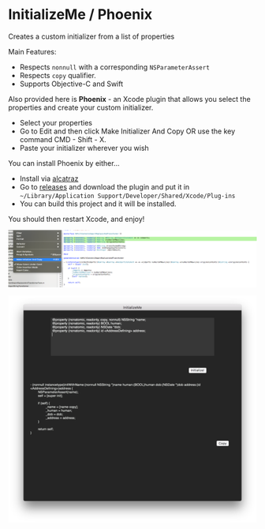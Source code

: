 # InitializeMe / Phoenix
Creates a custom initializer from a list of properties

Main Features:
- Respects `nonnull` with a corresponding `NSParameterAssert`
- Respects `copy` qualifier.
- Supports Objective-C and Swift


Also provided here is **Phoenix** - an Xcode plugin that allows you select the properties and create your custom initializer.
- Select your properties
- Go to Edit and then click Make Initializer And Copy OR use the key command CMD - Shift - X.
- Paste your initializer wherever you wish 

You can install Phoenix by either...

- Install via [alcatraz](http://alcatraz.io)
- Go to [releases](https://github.com/Pearapps/InitializeMe/releases) and download the plugin and put it in `~/Library/Application Support/Developer/Shared/Xcode/Plug-ins`
- You can build this project and it will be installed.

You should then restart Xcode, and enjoy!

![alt tag](https://raw.githubusercontent.com/Pearapps/InitializeMe/master/Phoenix/Phoenix.png)

![alt tag](https://github.com/Pearapps/InitializeMe/blob/master/screenshot.png)


